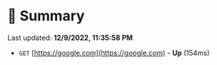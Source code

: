 # 📖 Summary
Last updated: **12/9/2022, 11:35:58 PM**

- `GET` [https://google.com](https://google.com) - **Up** (154ms)
